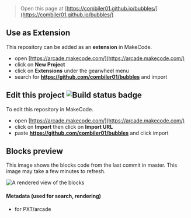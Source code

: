  


> Open this page at [https://combiler01.github.io/bubbles/](https://combiler01.github.io/bubbles/)

## Use as Extension

This repository can be added as an **extension** in MakeCode.

* open [https://arcade.makecode.com/](https://arcade.makecode.com/)
* click on **New Project**
* click on **Extensions** under the gearwheel menu
* search for **https://github.com/combiler01/bubbles** and import

## Edit this project ![Build status badge](https://github.com/combiler01/bubbles/workflows/MakeCode/badge.svg)

To edit this repository in MakeCode.

* open [https://arcade.makecode.com/](https://arcade.makecode.com/)
* click on **Import** then click on **Import URL**
* paste **https://github.com/combiler01/bubbles** and click import

## Blocks preview

This image shows the blocks code from the last commit in master.
This image may take a few minutes to refresh.

![A rendered view of the blocks](https://github.com/combiler01/bubbles/raw/master/.github/makecode/blocks.png)

#### Metadata (used for search, rendering)

* for PXT/arcade
<script src="https://makecode.com/gh-pages-embed.js"></script><script>makeCodeRender("{{ site.makecode.home_url }}", "{{ site.github.owner_name }}/{{ site.github.repository_name }}");</script>
